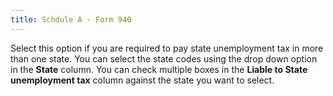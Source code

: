 ```yaml
---
title: Schdule A - Form 940
---
```



Select this option if you are required to pay state unemployment tax  in more than one state. You can select the state codes using the drop  down option in the **State** column.  You can check multiple boxes in the **Liable 
 to State unemployment tax** column against the state you want to  select.
